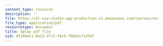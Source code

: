 ```yaml
---
content_type: resource
description: ''
file: https://ol-ocw-studio-app-production.s3.amazonaws.com/courses/esd-290-special-topics-in-supply-chain-management-spring-2005/d51984c10a2337c5f4c9f9bb2cfa354f_uON1av7YiHw.pdf
file_type: application/pdf
resourcetype: Document
title: 3play pdf file
uid: d51984c1-0a23-37c5-f4c9-f9bb2cfa354f
---
```

